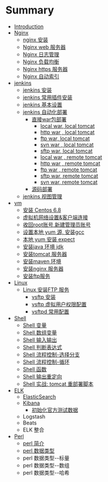 # Summary

* [Introduction](README.md)
* [Nginx](chapter1.md)
  * [nginx 安装](chapter1/nginx-an-zhuang.md)
  * [Nginx  web 服务器](chapter1/nginx-web-fu-wu-qi.md)
  * [Nginx 日志管理](chapter1/nginx-ri-zhi-guan-li.md)
  * [Nginx 负载均衡](chapter1/nginx-fu-zai-jun-heng.md)
  * [Nginx https 服务器](chapter1/nginx-https-fu-wu-qi.md)
  * [Nginx 自动索引](chapter1/nginx-zi-dong-suo-yin.md)
* [jenkins](jenkins.md)
  * [ jenkins 安装](vm/an-zhuang-jenkins-ying-yong.md)
  * [jenkins 常用插件安装](vm/jenkins-chang-yong-cha-jian-an-zhuang.md)
  * [jenkins 基本设置](vm/jenkins-chu-she-zhi.md)
  * [jenkins 自动化部署](jenkins-zi-dong-hua-bu-shu.md)
    * [直接war包部署](zhi-jie-war-bao-bu-shu.md)
      * [local war, local tomcat](local-war-local-tomcat.md)
      * [http war , local tomcat](http-war-local-tomcat.md)
      * [ftp war, local tomcat](ftp-war-local-tomcat.md)
      * [svn war , local tomcat](svn-war-local-tomcat.md)
      * [sftp war, local tomcat](sftp-war-local-tomcat.md)
      * [local war , remote tomcat](local-war-remote-tomcat.md)
      * [http war , remote tomcat](http-war-remote-tomcat.md)
      * [ftp war , remote tomcat](ftp-war-remote-tomcat.md)
      * [sftp war, remote tomcat](sftp-war-remote-tomcat.md)
      * [svn war, remote tomcat](svn-war-remote-tomcat.md)
    * [源码部署](yuan-ma-bu-shu.md)
  * [jenkins 视图管理](jenkins-shi-tu-guan-li.md)
* [vm](vm.md)
  * [安装 Centos 6.8](vm/an-zhuang-centos-6-8.md)
  * [虚拟机网络设置&客户端连接](vm/wang-luo-she-7f6e26-ke-hu-duan-lian-jie.md)
  * [收回root账号,新建管理员账号](vm/shou-hui-root-yong-62372c-chuang-jian-admin-yong-hu.md)
  * [设置本地 yum 源, 安装gcc](vm/she-zhi-ben-di-yum-6e902c-an-zhuang-gcc.md)
  * [本地 yum 安装 expect](vm/ben-di-yum-an-zhuang-expect.md)
  * [安装java 环境 jdk](vm/an-zhuang-java-huan-jing-jdk.md)
  * [安装tomcat 服务器](vm/an-zhuang-tomcat-fu-wu-qi.md)
  * [安装maven 环境](vm/an-zhuang-maven-huan-jing.md)
  * [安装nginx 服务器](vm/an-zhuang-nginx-fu-wu-qi.md)
  * [安装ftp服务](vm/an-zhuang-ftp-fu-wu.md)
* [Linux](linux.md)
  * [Linux 安装FTP 服务](linux-an-zhuang-ftp-fu-wu.md)
    * [vsftp 安装](vsftp-an-zhuang.md)
    * [vsftp 虚拟用户权限配置](vsftp-xu-ni-yong-hu.md)
    * [vsftpd 常用配置](vsftpd-chang-yong-pei-zhi.md)
* [Shell](shell.md)
  * [Shell  变量](shell/shell.md)
  * [Shell 数组变量](shu-zu.md)
  * [Shell 输入输出](shell/shell-shu-ru-shu-chu.md)
  * [Shell 判断表达式](shell/shell-pan-duan-biao-da-shi.md)
  * [Shell 流程控制-选择分支](shell/shell-liu-cheng-kong-5236-pan-duan-fen-zhi.md)
  * [Shell 流程控制-循环](shell/shell-liu-cheng-kong-5236-xun-huan.md)
  * [Shell 函数](shell/shell-han-shu.md)
  * [Shell  输出重定向](shell/shell-shu-ru-shu-chu-zhong-ding-xiang.md)
  * [Shell 实战: tomcat 重部署脚本](shell-shi-62183a-tomcat-zhong-bu-shu-jiao-ben.md)
* [ELK](elk.md)
  * [ElasticSearch](elk/elasticsearch.md)
  * [Kibana](elk/kibana.md)
    * [初始化官方测试数据](elk/kibana/chu-shi-hua-guan-fang-ce-shi-shu-ju.md)
  * Logstash
  * Beats
  * ELK 整合
* [Perl](perl.md)
  * [perl 简介](perl/perl-jian-jie.md)
  * [perl 数据类型](perl/perl-shu-ju-lei-xing.md)
  * perl 数据类型--标量
  * perl 数据类型--数组
  * perl 数据类型--哈希


